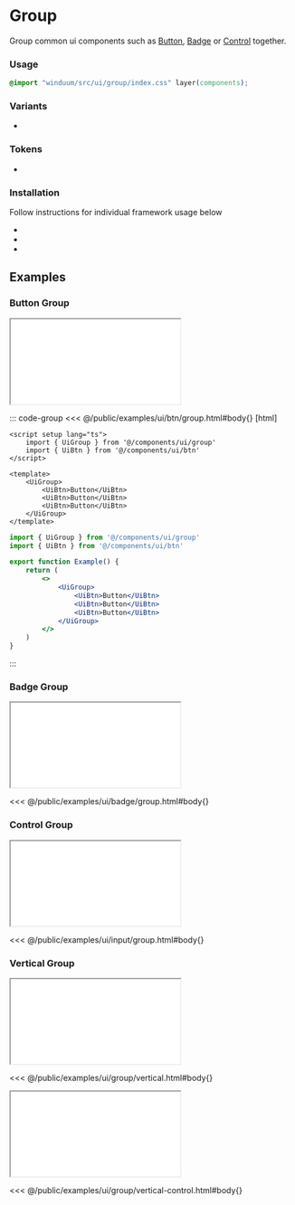 # Group

Group common ui components such as [Button](/docs/ui/button), [Badge](/docs/ui/badge) or [Control](/docs/ui/control) together.

<ViewSourceGh href="https://github.com/winduum/winduum/blob/main/src/ui/group" />

### Usage

```css
@import "winduum/src/ui/group/index.css" layer(components);
```

### Variants
* <LinkGh name="default" path="ui/group" />
  
### Tokens
* <LinkGh name="vertical" path="ui/group" />

### Installation
Follow instructions for individual framework usage below

* <LinkGh name="winduum" url="https://github.com/winduum/winduum/blob/main/src/ui/group" />
* <LinkGh name="winduum-vue" url="https://github.com/winduum/winduum-vue/blob/main/src/components/ui/group" />
* <LinkGh name="winduum-react" url="https://github.com/winduum/winduum-react/blob/main/src/components/ui/group" />

## Examples

### Button Group

<iframe onload="this.style.visibility = 'visible';" src="/examples/ui/btn/group.html"></iframe>

::: code-group
<<< @/public/examples/ui/btn/group.html#body{} [html]
```vue
<script setup lang="ts">
    import { UiGroup } from '@/components/ui/group'
    import { UiBtn } from '@/components/ui/btn'
</script>

<template>
    <UiGroup>
        <UiBtn>Button</UiBtn>
        <UiBtn>Button</UiBtn>
        <UiBtn>Button</UiBtn>
    </UiGroup>
</template>
```
```jsx
import { UiGroup } from '@/components/ui/group'
import { UiBtn } from '@/components/ui/btn'

export function Example() {
    return (
        <>
            <UiGroup>
                <UiBtn>Button</UiBtn>
                <UiBtn>Button</UiBtn>
                <UiBtn>Button</UiBtn>
            </UiGroup>
        </>
    )
}
```
:::

### Badge Group

<iframe onload="this.style.visibility = 'visible';" src="/examples/ui/badge/group.html"></iframe>

<<< @/public/examples/ui/badge/group.html#body{}

### Control Group

<iframe onload="this.style.visibility = 'visible';" src="/examples/ui/input/group.html"></iframe>

<<< @/public/examples/ui/input/group.html#body{}

### Vertical Group

<iframe onload="this.style.visibility = 'visible';" src="/examples/ui/group/vertical.html"></iframe>

<<< @/public/examples/ui/group/vertical.html#body{}

<iframe onload="this.style.visibility = 'visible';" src="/examples/ui/group/vertical-control.html"></iframe>

<<< @/public/examples/ui/group/vertical-control.html#body{}
